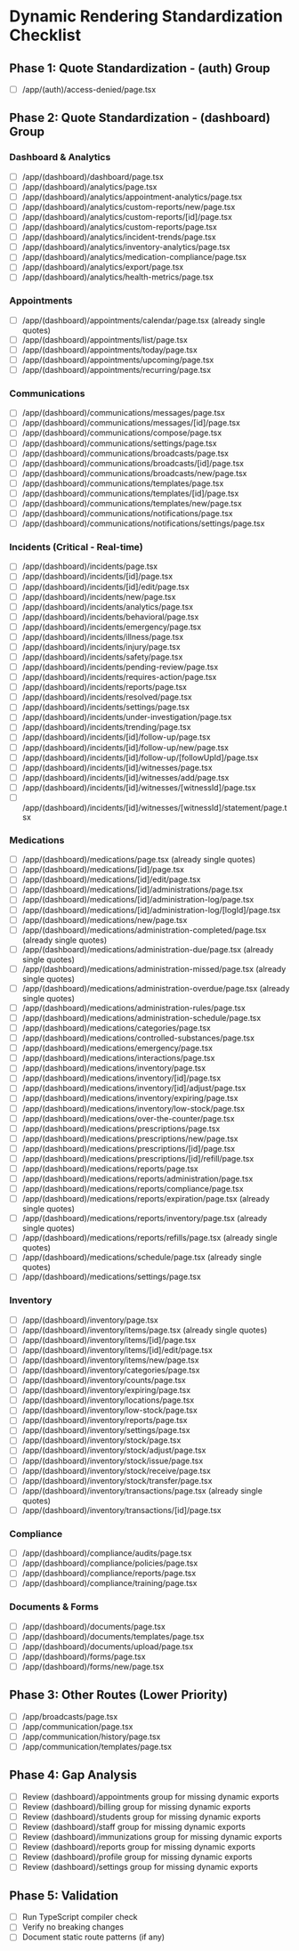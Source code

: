 # Dynamic Rendering Standardization Checklist

## Phase 1: Quote Standardization - (auth) Group
- [ ] /app/(auth)/access-denied/page.tsx

## Phase 2: Quote Standardization - (dashboard) Group

### Dashboard & Analytics
- [ ] /app/(dashboard)/dashboard/page.tsx
- [ ] /app/(dashboard)/analytics/page.tsx
- [ ] /app/(dashboard)/analytics/appointment-analytics/page.tsx
- [ ] /app/(dashboard)/analytics/custom-reports/new/page.tsx
- [ ] /app/(dashboard)/analytics/custom-reports/[id]/page.tsx
- [ ] /app/(dashboard)/analytics/custom-reports/page.tsx
- [ ] /app/(dashboard)/analytics/incident-trends/page.tsx
- [ ] /app/(dashboard)/analytics/inventory-analytics/page.tsx
- [ ] /app/(dashboard)/analytics/medication-compliance/page.tsx
- [ ] /app/(dashboard)/analytics/export/page.tsx
- [ ] /app/(dashboard)/analytics/health-metrics/page.tsx

### Appointments
- [ ] /app/(dashboard)/appointments/calendar/page.tsx (already single quotes)
- [ ] /app/(dashboard)/appointments/list/page.tsx
- [ ] /app/(dashboard)/appointments/today/page.tsx
- [ ] /app/(dashboard)/appointments/upcoming/page.tsx
- [ ] /app/(dashboard)/appointments/recurring/page.tsx

### Communications
- [ ] /app/(dashboard)/communications/messages/page.tsx
- [ ] /app/(dashboard)/communications/messages/[id]/page.tsx
- [ ] /app/(dashboard)/communications/compose/page.tsx
- [ ] /app/(dashboard)/communications/settings/page.tsx
- [ ] /app/(dashboard)/communications/broadcasts/page.tsx
- [ ] /app/(dashboard)/communications/broadcasts/[id]/page.tsx
- [ ] /app/(dashboard)/communications/broadcasts/new/page.tsx
- [ ] /app/(dashboard)/communications/templates/page.tsx
- [ ] /app/(dashboard)/communications/templates/[id]/page.tsx
- [ ] /app/(dashboard)/communications/templates/new/page.tsx
- [ ] /app/(dashboard)/communications/notifications/page.tsx
- [ ] /app/(dashboard)/communications/notifications/settings/page.tsx

### Incidents (Critical - Real-time)
- [ ] /app/(dashboard)/incidents/page.tsx
- [ ] /app/(dashboard)/incidents/[id]/page.tsx
- [ ] /app/(dashboard)/incidents/[id]/edit/page.tsx
- [ ] /app/(dashboard)/incidents/new/page.tsx
- [ ] /app/(dashboard)/incidents/analytics/page.tsx
- [ ] /app/(dashboard)/incidents/behavioral/page.tsx
- [ ] /app/(dashboard)/incidents/emergency/page.tsx
- [ ] /app/(dashboard)/incidents/illness/page.tsx
- [ ] /app/(dashboard)/incidents/injury/page.tsx
- [ ] /app/(dashboard)/incidents/safety/page.tsx
- [ ] /app/(dashboard)/incidents/pending-review/page.tsx
- [ ] /app/(dashboard)/incidents/requires-action/page.tsx
- [ ] /app/(dashboard)/incidents/reports/page.tsx
- [ ] /app/(dashboard)/incidents/resolved/page.tsx
- [ ] /app/(dashboard)/incidents/settings/page.tsx
- [ ] /app/(dashboard)/incidents/under-investigation/page.tsx
- [ ] /app/(dashboard)/incidents/trending/page.tsx
- [ ] /app/(dashboard)/incidents/[id]/follow-up/page.tsx
- [ ] /app/(dashboard)/incidents/[id]/follow-up/new/page.tsx
- [ ] /app/(dashboard)/incidents/[id]/follow-up/[followUpId]/page.tsx
- [ ] /app/(dashboard)/incidents/[id]/witnesses/page.tsx
- [ ] /app/(dashboard)/incidents/[id]/witnesses/add/page.tsx
- [ ] /app/(dashboard)/incidents/[id]/witnesses/[witnessId]/page.tsx
- [ ] /app/(dashboard)/incidents/[id]/witnesses/[witnessId]/statement/page.tsx

### Medications
- [ ] /app/(dashboard)/medications/page.tsx (already single quotes)
- [ ] /app/(dashboard)/medications/[id]/page.tsx
- [ ] /app/(dashboard)/medications/[id]/edit/page.tsx
- [ ] /app/(dashboard)/medications/[id]/administrations/page.tsx
- [ ] /app/(dashboard)/medications/[id]/administration-log/page.tsx
- [ ] /app/(dashboard)/medications/[id]/administration-log/[logId]/page.tsx
- [ ] /app/(dashboard)/medications/new/page.tsx
- [ ] /app/(dashboard)/medications/administration-completed/page.tsx (already single quotes)
- [ ] /app/(dashboard)/medications/administration-due/page.tsx (already single quotes)
- [ ] /app/(dashboard)/medications/administration-missed/page.tsx (already single quotes)
- [ ] /app/(dashboard)/medications/administration-overdue/page.tsx (already single quotes)
- [ ] /app/(dashboard)/medications/administration-rules/page.tsx
- [ ] /app/(dashboard)/medications/administration-schedule/page.tsx
- [ ] /app/(dashboard)/medications/categories/page.tsx
- [ ] /app/(dashboard)/medications/controlled-substances/page.tsx
- [ ] /app/(dashboard)/medications/emergency/page.tsx
- [ ] /app/(dashboard)/medications/interactions/page.tsx
- [ ] /app/(dashboard)/medications/inventory/page.tsx
- [ ] /app/(dashboard)/medications/inventory/[id]/page.tsx
- [ ] /app/(dashboard)/medications/inventory/[id]/adjust/page.tsx
- [ ] /app/(dashboard)/medications/inventory/expiring/page.tsx
- [ ] /app/(dashboard)/medications/inventory/low-stock/page.tsx
- [ ] /app/(dashboard)/medications/over-the-counter/page.tsx
- [ ] /app/(dashboard)/medications/prescriptions/page.tsx
- [ ] /app/(dashboard)/medications/prescriptions/new/page.tsx
- [ ] /app/(dashboard)/medications/prescriptions/[id]/page.tsx
- [ ] /app/(dashboard)/medications/prescriptions/[id]/refill/page.tsx
- [ ] /app/(dashboard)/medications/reports/page.tsx
- [ ] /app/(dashboard)/medications/reports/administration/page.tsx
- [ ] /app/(dashboard)/medications/reports/compliance/page.tsx
- [ ] /app/(dashboard)/medications/reports/expiration/page.tsx (already single quotes)
- [ ] /app/(dashboard)/medications/reports/inventory/page.tsx (already single quotes)
- [ ] /app/(dashboard)/medications/reports/refills/page.tsx (already single quotes)
- [ ] /app/(dashboard)/medications/schedule/page.tsx (already single quotes)
- [ ] /app/(dashboard)/medications/settings/page.tsx

### Inventory
- [ ] /app/(dashboard)/inventory/page.tsx
- [ ] /app/(dashboard)/inventory/items/page.tsx (already single quotes)
- [ ] /app/(dashboard)/inventory/items/[id]/page.tsx
- [ ] /app/(dashboard)/inventory/items/[id]/edit/page.tsx
- [ ] /app/(dashboard)/inventory/items/new/page.tsx
- [ ] /app/(dashboard)/inventory/categories/page.tsx
- [ ] /app/(dashboard)/inventory/counts/page.tsx
- [ ] /app/(dashboard)/inventory/expiring/page.tsx
- [ ] /app/(dashboard)/inventory/locations/page.tsx
- [ ] /app/(dashboard)/inventory/low-stock/page.tsx
- [ ] /app/(dashboard)/inventory/reports/page.tsx
- [ ] /app/(dashboard)/inventory/settings/page.tsx
- [ ] /app/(dashboard)/inventory/stock/page.tsx
- [ ] /app/(dashboard)/inventory/stock/adjust/page.tsx
- [ ] /app/(dashboard)/inventory/stock/issue/page.tsx
- [ ] /app/(dashboard)/inventory/stock/receive/page.tsx
- [ ] /app/(dashboard)/inventory/stock/transfer/page.tsx
- [ ] /app/(dashboard)/inventory/transactions/page.tsx (already single quotes)
- [ ] /app/(dashboard)/inventory/transactions/[id]/page.tsx

### Compliance
- [ ] /app/(dashboard)/compliance/audits/page.tsx
- [ ] /app/(dashboard)/compliance/policies/page.tsx
- [ ] /app/(dashboard)/compliance/reports/page.tsx
- [ ] /app/(dashboard)/compliance/training/page.tsx

### Documents & Forms
- [ ] /app/(dashboard)/documents/page.tsx
- [ ] /app/(dashboard)/documents/templates/page.tsx
- [ ] /app/(dashboard)/documents/upload/page.tsx
- [ ] /app/(dashboard)/forms/page.tsx
- [ ] /app/(dashboard)/forms/new/page.tsx

## Phase 3: Other Routes (Lower Priority)
- [ ] /app/broadcasts/page.tsx
- [ ] /app/communication/page.tsx
- [ ] /app/communication/history/page.tsx
- [ ] /app/communication/templates/page.tsx

## Phase 4: Gap Analysis
- [ ] Review (dashboard)/appointments group for missing dynamic exports
- [ ] Review (dashboard)/billing group for missing dynamic exports
- [ ] Review (dashboard)/students group for missing dynamic exports
- [ ] Review (dashboard)/staff group for missing dynamic exports
- [ ] Review (dashboard)/immunizations group for missing dynamic exports
- [ ] Review (dashboard)/reports group for missing dynamic exports
- [ ] Review (dashboard)/profile group for missing dynamic exports
- [ ] Review (dashboard)/settings group for missing dynamic exports

## Phase 5: Validation
- [ ] Run TypeScript compiler check
- [ ] Verify no breaking changes
- [ ] Document static route patterns (if any)
